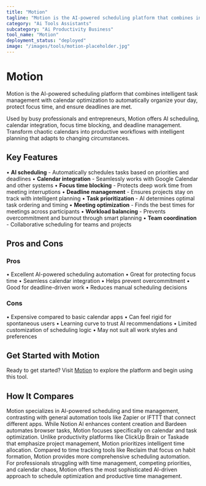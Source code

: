 ```yaml
---
title: "Motion"
tagline: "Motion is the AI-powered scheduling platform that combines intelligent task management with calendar optimization to automatically organize your day, ..."
category: "Ai Tools Assistants"
subcategory: "Ai Productivity Business"
tool_name: "Motion"
deployment_status: "deployed"
image: "/images/tools/motion-placeholder.jpg"
---
```


# Motion

Motion is the AI-powered scheduling platform that combines intelligent task management with calendar optimization to automatically organize your day, protect focus time, and ensure deadlines are met.

Used by busy professionals and entrepreneurs, Motion offers AI scheduling, calendar integration, focus time blocking, and deadline management. Transform chaotic calendars into productive workflows with intelligent planning that adapts to changing circumstances.

## Key Features

• **AI scheduling** - Automatically schedules tasks based on priorities and deadlines
• **Calendar integration** - Seamlessly works with Google Calendar and other systems
• **Focus time blocking** - Protects deep work time from meeting interruptions
• **Deadline management** - Ensures projects stay on track with intelligent planning
• **Task prioritization** - AI determines optimal task ordering and timing
• **Meeting optimization** - Finds the best times for meetings across participants
• **Workload balancing** - Prevents overcommitment and burnout through smart planning
• **Team coordination** - Collaborative scheduling for teams and projects

## Pros and Cons

### Pros
• Excellent AI-powered scheduling automation
• Great for protecting focus time
• Seamless calendar integration
• Helps prevent overcommitment
• Good for deadline-driven work
• Reduces manual scheduling decisions

### Cons
• Expensive compared to basic calendar apps
• Can feel rigid for spontaneous users
• Learning curve to trust AI recommendations
• Limited customization of scheduling logic
• May not suit all work styles and preferences

## Get Started with Motion

Ready to get started? Visit [Motion](https://usemotion.com) to explore the platform and begin using this tool.

## How It Compares

Motion specializes in AI-powered scheduling and time management, contrasting with general automation tools like Zapier or IFTTT that connect different apps. While Notion AI enhances content creation and Bardeen automates browser tasks, Motion focuses specifically on calendar and task optimization. Unlike productivity platforms like ClickUp Brain or Taskade that emphasize project management, Motion prioritizes intelligent time allocation. Compared to time tracking tools like Reclaim that focus on habit formation, Motion provides more comprehensive scheduling automation. For professionals struggling with time management, competing priorities, and calendar chaos, Motion offers the most sophisticated AI-driven approach to schedule optimization and productive time management.